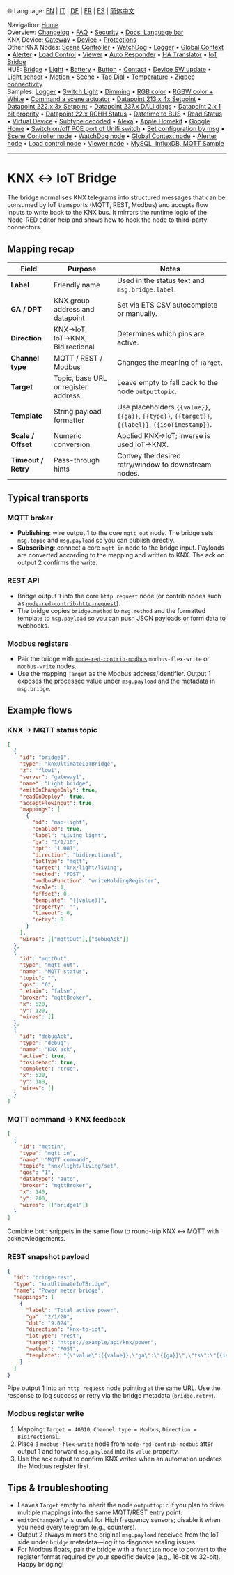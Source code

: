 🌐 Language: [EN](/node-red-contrib-knx-ultimate/wiki/IoT-Bridge-Configuration) | [IT](/node-red-contrib-knx-ultimate/wiki/it-IoT-Bridge-Configuration) | [DE](/node-red-contrib-knx-ultimate/wiki/de-IoT-Bridge-Configuration) | [FR](/node-red-contrib-knx-ultimate/wiki/fr-IoT-Bridge-Configuration) | [ES](/node-red-contrib-knx-ultimate/wiki/es-IoT-Bridge-Configuration) | [简体中文](/node-red-contrib-knx-ultimate/wiki/zh-CN-IoT-Bridge-Configuration)
<!-- NAV START -->
Navigation: [Home](https://supergiovane.github.io/node-red-contrib-knx-ultimate/wiki/Home)  
Overview: [Changelog](https://github.com/Supergiovane/node-red-contrib-knx-ultimate/blob/master/CHANGELOG.md) • [FAQ](https://supergiovane.github.io/node-red-contrib-knx-ultimate/wiki/FAQ-Troubleshoot) • [Security](https://supergiovane.github.io/node-red-contrib-knx-ultimate/wiki/SECURITY) • [Docs: Language bar](https://supergiovane.github.io/node-red-contrib-knx-ultimate/wiki/Docs-Language-Bar)  
KNX Device: [Gateway](https://supergiovane.github.io/node-red-contrib-knx-ultimate/wiki/Gateway-configuration) • [Device](https://supergiovane.github.io/node-red-contrib-knx-ultimate/wiki/Device) • [Protections](https://supergiovane.github.io/node-red-contrib-knx-ultimate/wiki/Protections)  
Other KNX Nodes: [Scene Controller](https://supergiovane.github.io/node-red-contrib-knx-ultimate/wiki/SceneController-Configuration) • [WatchDog](https://supergiovane.github.io/node-red-contrib-knx-ultimate/wiki/WatchDog-Configuration) • [Logger](https://supergiovane.github.io/node-red-contrib-knx-ultimate/wiki/Logger-Configuration) • [Global Context](https://supergiovane.github.io/node-red-contrib-knx-ultimate/wiki/GlobalVariable) • [Alerter](https://supergiovane.github.io/node-red-contrib-knx-ultimate/wiki/Alerter-Configuration) • [Load Control](https://supergiovane.github.io/node-red-contrib-knx-ultimate/wiki/LoadControl-Configuration) • [Viewer](https://supergiovane.github.io/node-red-contrib-knx-ultimate/wiki/knxUltimateViewer) • [Auto Responder](https://supergiovane.github.io/node-red-contrib-knx-ultimate/wiki/KNXAutoResponder) • [HA Translator](https://supergiovane.github.io/node-red-contrib-knx-ultimate/wiki/HATranslator) • [IoT Bridge](https://supergiovane.github.io/node-red-contrib-knx-ultimate/wiki/IoT-Bridge-Configuration)  
HUE: [Bridge](https://supergiovane.github.io/node-red-contrib-knx-ultimate/wiki/HUE%20Bridge%20configuration) • [Light](https://supergiovane.github.io/node-red-contrib-knx-ultimate/wiki/HUE%20Light) • [Battery](https://supergiovane.github.io/node-red-contrib-knx-ultimate/wiki/HUE%20Battery) • [Button](https://supergiovane.github.io/node-red-contrib-knx-ultimate/wiki/HUE%20Button) • [Contact](https://supergiovane.github.io/node-red-contrib-knx-ultimate/wiki/HUE%20Contact%20sensor) • [Device SW update](https://supergiovane.github.io/node-red-contrib-knx-ultimate/wiki/HUE%20Device%20software%20update) • [Light sensor](https://supergiovane.github.io/node-red-contrib-knx-ultimate/wiki/HUE%20Light%20sensor) • [Motion](https://supergiovane.github.io/node-red-contrib-knx-ultimate/wiki/HUE%20Motion) • [Scene](https://supergiovane.github.io/node-red-contrib-knx-ultimate/wiki/HUE%20Scene) • [Tap Dial](https://supergiovane.github.io/node-red-contrib-knx-ultimate/wiki/HUE%20Tapdial) • [Temperature](https://supergiovane.github.io/node-red-contrib-knx-ultimate/wiki/HUE%20Temperature%20sensor) • [Zigbee connectivity](https://supergiovane.github.io/node-red-contrib-knx-ultimate/wiki/HUE%20Zigbee%20connectivity)  
Samples: [Logger](https://supergiovane.github.io/node-red-contrib-knx-ultimate/wiki/Logger-Sample) • [Switch Light](https://supergiovane.github.io/node-red-contrib-knx-ultimate/wiki/-Sample---Switch-light) • [Dimming](https://supergiovane.github.io/node-red-contrib-knx-ultimate/wiki/-Sample---Dimming) • [RGB color](https://supergiovane.github.io/node-red-contrib-knx-ultimate/wiki/-Sample---RGB-Color) • [RGBW color + White](https://supergiovane.github.io/node-red-contrib-knx-ultimate/wiki/-Sample---RGBW-Color-plus-White) • [Command a scene actuator](https://supergiovane.github.io/node-red-contrib-knx-ultimate/wiki/-Sample---Control-a-scene-actuator) • [Datapoint 213.x 4x Setpoint](https://supergiovane.github.io/node-red-contrib-knx-ultimate/wiki/-Sample---DPT213) • [Datapoint 222.x 3x Setpoint](https://supergiovane.github.io/node-red-contrib-knx-ultimate/wiki/-Sample---DPT222) • [Datapoint 237.x DALI diags](https://supergiovane.github.io/node-red-contrib-knx-ultimate/wiki/-Sample---DPT237) • [Datapoint 2.x 1 bit proprity](https://supergiovane.github.io/node-red-contrib-knx-ultimate/wiki/-Sample---DPT2) • [Datapoint 22.x RCHH Status](https://supergiovane.github.io/node-red-contrib-knx-ultimate/wiki/-Sample---DPT22) • [Datetime to BUS](https://supergiovane.github.io/node-red-contrib-knx-ultimate/wiki/-Sample---DateTime-to-BUS) • [Read Status](https://supergiovane.github.io/node-red-contrib-knx-ultimate/wiki/-Sample---Read-value-from-Device) • [Virtual Device](https://supergiovane.github.io/node-red-contrib-knx-ultimate/wiki/-Sample---Virtual-Device) • [Subtype decoded](https://supergiovane.github.io/node-red-contrib-knx-ultimate/wiki/-Sample---Subtype) • [Alexa](https://supergiovane.github.io/node-red-contrib-knx-ultimate/wiki/-Sample---Alexa) • [Apple Homekit](https://supergiovane.github.io/node-red-contrib-knx-ultimate/wiki/-Sample---Apple-Homekit) • [Google Home](https://supergiovane.github.io/node-red-contrib-knx-ultimate/wiki/-Sample---Google-Assistant) • [Switch on/off POE port of Unifi switch](https://supergiovane.github.io/node-red-contrib-knx-ultimate/wiki/-Sample---UnifiPOE) • [Set configuration by msg](https://supergiovane.github.io/node-red-contrib-knx-ultimate/wiki/-Sample-setConfig) • [Scene Controller node](https://supergiovane.github.io/node-red-contrib-knx-ultimate/wiki/Sample-Scene-Node) • [WatchDog node](https://supergiovane.github.io/node-red-contrib-knx-ultimate/wiki/-Sample---WatchDog) • [Global Context node](https://supergiovane.github.io/node-red-contrib-knx-ultimate/wiki/SampleGlobalContextNode) • [Alerter node](https://supergiovane.github.io/node-red-contrib-knx-ultimate/wiki/SampleAlerter) • [Load control node](https://supergiovane.github.io/node-red-contrib-knx-ultimate/wiki/SampleLoadControl) • [Viewer node](https://supergiovane.github.io/node-red-contrib-knx-ultimate/wiki/knxUltimateViewer) • [MySQL, InfluxDB, MQTT Sample](https://supergiovane.github.io/node-red-contrib-knx-ultimate/wiki/Sample-KNX2MQTT-KNX2MySQL-KNX2InfluxDB)
<!-- NAV END -->
---
# KNX ↔ IoT Bridge
The bridge normalises KNX telegrams into structured messages that can be consumed by IoT transports (MQTT, REST, Modbus) and accepts flow inputs to write back to the KNX bus. It mirrors the runtime logic of the Node-RED editor help and shows how to hook the node to third-party connectors.
## Mapping recap
| Field | Purpose | Notes |
| -- | -- | -- |
| **Label** | Friendly name | Used in the status text and `msg.bridge.label`. |
| **GA / DPT** | KNX group address and datapoint | Set via ETS CSV autocomplete or manually. |
| **Direction** | KNX→IoT, IoT→KNX, Bidirectional | Determines which pins are active. |
| **Channel type** | MQTT / REST / Modbus | Changes the meaning of `Target`. |
| **Target** | Topic, base URL or register address | Leave empty to fall back to the node `outputtopic`. |
| **Template** | String payload formatter | Use placeholders `{{value}}`, `{{ga}}`, `{{type}}`, `{{target}}`, `{{label}}`, `{{isoTimestamp}}`. |
| **Scale / Offset** | Numeric conversion | Applied KNX→IoT; inverse is used IoT→KNX. |
| **Timeout / Retry** | Pass-through hints | Convey the desired retry/window to downstream nodes. |
## Typical transports
### MQTT broker
- **Publishing**: wire output 1 to the core `mqtt out` node. The bridge sets `msg.topic` and `msg.payload` so you can publish directly.
- **Subscribing**: connect a core `mqtt in` node to the bridge input. Payloads are converted according to the mapping and written to KNX. The ack on output 2 confirms the write.
### REST API
- Bridge output 1 into the core `http request` node (or contrib nodes such as [`node-red-contrib-http-request`](https://flows.nodered.org/node/node-red-contrib-http-request)).
- The bridge copies `bridge.method` to `msg.method` and the formatted template to `msg.payload` so you can push JSON payloads or form data to webhooks.
### Modbus registers
- Pair the bridge with [`node-red-contrib-modbus`](https://flows.nodered.org/node/node-red-contrib-modbus) `modbus-flex-write` or `modbus-write` nodes.
- Use the mapping `Target` as the Modbus address/identifier. Output 1 exposes the processed value under `msg.payload` and the metadata in `msg.bridge`.
## Example flows
### KNX → MQTT status topic
```json
[
  {
    "id": "bridge1",
    "type": "knxUltimateIoTBridge",
    "z": "flow1",
    "server": "gateway1",
    "name": "Light bridge",
    "emitOnChangeOnly": true,
    "readOnDeploy": true,
    "acceptFlowInput": true,
    "mappings": [
      {
        "id": "map-light",
        "enabled": true,
        "label": "Living light",
        "ga": "1/1/10",
        "dpt": "1.001",
        "direction": "bidirectional",
        "iotType": "mqtt",
        "target": "knx/light/living",
        "method": "POST",
        "modbusFunction": "writeHoldingRegister",
        "scale": 1,
        "offset": 0,
        "template": "{{value}}",
        "property": "",
        "timeout": 0,
        "retry": 0
      }
    ],
    "wires": [["mqttOut"],["debugAck"]]
  },
  {
    "id": "mqttOut",
    "type": "mqtt out",
    "name": "MQTT status",
    "topic": "",
    "qos": "0",
    "retain": "false",
    "broker": "mqttBroker",
    "x": 520,
    "y": 120,
    "wires": []
  },
  {
    "id": "debugAck",
    "type": "debug",
    "name": "KNX ack",
    "active": true,
    "tosidebar": true,
    "complete": "true",
    "x": 520,
    "y": 180,
    "wires": []
  }
]
```
### MQTT command → KNX feedback
```json
[
  {
    "id": "mqttIn",
    "type": "mqtt in",
    "name": "MQTT command",
    "topic": "knx/light/living/set",
    "qos": "1",
    "datatype": "auto",
    "broker": "mqttBroker",
    "x": 140,
    "y": 200,
    "wires": [["bridge1"]]
  }
]
```
Combine both snippets in the same flow to round-trip KNX ↔ MQTT with acknowledgements.
### REST snapshot payload
```json
{
  "id": "bridge-rest",
  "type": "knxUltimateIoTBridge",
  "name": "Power meter bridge",
  "mappings": [
    {
      "label": "Total active power",
      "ga": "2/1/20",
      "dpt": "9.024",
      "direction": "knx-to-iot",
      "iotType": "rest",
      "target": "https://example/api/knx/power",
      "method": "POST",
      "template": "{\"value\":{{value}},\"ga\":\"{{ga}}\",\"ts\":\"{{isoTimestamp}}\"}"
    }
  ]
}
```
Pipe output 1 into an `http request` node pointing at the same URL. Use the response to log success or retry via the bridge metadata (`bridge.retry`).
### Modbus register write
1. Mapping: `Target = 40010`, `Channel type = Modbus`, `Direction = Bidirectional`.
2. Place a `modbus-flex-write` node from `node-red-contrib-modbus` after output 1 and forward `msg.payload` into its `value` property.
3. Use the ack output to confirm KNX writes when an automation updates the Modbus register first.
## Tips & troubleshooting
- Leaves `Target` empty to inherit the node `outputtopic` if you plan to drive multiple mappings into the same MQTT/REST entry point.
- `emitOnChangeOnly` is useful for High frequency sensors; disable it when you need every telegram (e.g., counters).
- Output 2 always mirrors the original `msg.payload` received from the IoT side under `bridge` metadata—log it to diagnose scaling issues.
- For Modbus floats, pair the bridge with a `function` node to convert to the register format required by your specific device (e.g., 16-bit vs 32-bit).
Happy bridging!
